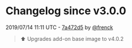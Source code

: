 # Changelog since v3.0.0

2019/07/14 11:11 UTC - [7a472d5](https://github.com/hassio-addons/addon-ftp/commit/7a472d5d0e223a297ca5aa4e8ee82e20edd46dfc) by [@frenck](https://github.com/frenck)
> :arrow_up: Upgrades add-on base image to v4.0.2 

